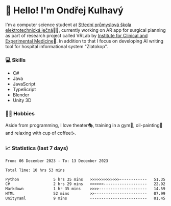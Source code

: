 # 👋 Hello! I'm Ondřej Kulhavý

I'm a computer science student at [Střední průmyslová škola elektrotechnická ječná](https://www.spsejecna.cz/)👨‍🎓, currently working on AR app for surgical planning as part of research project called VRLab by [Institute for Clinical and Experimental Medicine](https://www.ikem.cz/en/)🏥.
In addition to that I focus on developing AI writing tool for hospital informational system "Zlatokop".

### 💻 Skills
- C#
- Java
- JavaScript
- TypeScript
- Blender
- Unity 3D

### 🏋️‍♂️ Hobbies

Aside from programming, I love theater🎭, training in a gym💪, oil-painting🎨 and relaxing with cup of coffee☕.
### 📈 Statistics (last 7 days)
<!--START_SECTION:waka-->

```txt
From: 06 December 2023 - To: 13 December 2023

Total Time: 10 hrs 53 mins

Python               5 hrs 35 mins   >>>>>>>>>>>>>------------   51.35 %
C#                   2 hrs 29 mins   >>>>>>-------------------   22.92 %
Markdown             1 hr 35 mins    >>>>---------------------   14.59 %
HTML                 52 mins         >>-----------------------   07.99 %
UnityYaml            9 mins          -------------------------   01.45 %
```

<!--END_SECTION:waka-->



